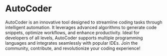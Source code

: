 # AutoCoder
AutoCoder is an innovative tool designed to streamline coding tasks through intelligent automation. It leverages advanced algorithms to generate code snippets, optimize workflows, and enhance productivity. Ideal for developers of all levels, AutoCoder supports multiple programming languages and integrates seamlessly with popular IDEs. Join the community, contribute, and revolutionize your coding experience!
